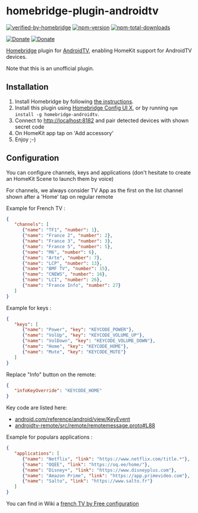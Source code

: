 # homebridge-plugin-androidtv
[![verified-by-homebridge](https://badgen.net/badge/homebridge/verified/purple)](https://github.com/homebridge/homebridge/wiki/Verified-Plugins)
[![npm-version](https://badgen.net/npm/v/homebridge-androidtv)](https://www.npmjs.com/package/homebridge-androidtv)
[![npm-total-downloads](https://badgen.net/npm/dt/homebridge-androidtv)](https://www.npmjs.com/package/homebridge-androidtv)

[![Donate](https://badgen.net/badge/paypal/donate?icon=https://simpleicons.now.sh/paypal/fff)](https://www.paypal.com/donate/?hosted_button_id=B8NGNPFGK69BY)
[![Donate](https://badgen.net/badge/buymeacoffee/donate?icon=https://simpleicons.now.sh/buymeacoffee/fff)](https://www.buymeacoffee.com/louis49github)

[Homebridge](https://homebridge.io) plugin for [AndroidTV](https://www.android.com/intl/fr_fr/tv/),
enabling HomeKit support for AndroidTV devices.

Note that this is an unofficial plugin.

## Installation
1. Install Homebridge by following
   [the instructions](https://github.com/homebridge/homebridge/wiki).
2. Install this plugin using [Homebridge Config UI X](https://github.com/oznu/homebridge-config-ui-x), or by running `npm install -g homebridge-androidtv`.
3. Connect to [http://localhost:8182](http://localhost:8182) and pair detected devices with shown secret code
4. On HomeKit app tap on 'Add accessory'
5. Enjoy ;-) 

## Configuration
You can configure channels, keys and applications (don't hesitate to create an HomeKit Scene to launch them by voice)

For channels, we always consider TV App as the first on the list channel shown after a 'Home' tap on regular remote

Example for French TV :

```json
{
   "channels": [
      {"name": "TF1", "number": 1}, 
      {"name": "France 2", "number": 2}, 
      {"name": "France 3", "number": 3}, 
      {"name": "France 5", "number": 5}, 
      {"name": "M6", "number": 6}, 
      {"name": "Arte", "number": 7}, 
      {"name": "LCP", "number": 13}, 
      {"name": "BMF TV", "number": 15},
      {"name": "CNEWS", "number": 16}, 
      {"name": "LCI", "number": 26}, 
      {"name": "France Info", "number": 27}
   ]
}
```

Example for keys : 


```json
{
   "keys": [
      {"name": "Power", "key": "KEYCODE_POWER"},
      {"name": "VolUp", "key": "KEYCODE_VOLUME_UP"},
      {"name": "VolDown", "key": "KEYCODE_VOLUME_DOWN"},
      {"name": "Home", "key": "KEYCODE_HOME"},
      {"name": "Mute", "key": "KEYCODE_MUTE"}
   ]
}
```

Replace "Info" button on the remote:

```json
{
   "infoKeyOverride": "KEYCODE_HOME"
}
```

Key code are listed here:
* [android.com/reference/android/view/KeyEvent](https://developer.android.com/reference/android/view/KeyEvent?hl=fr)
* [androidtv-remote/src/remote/remotemessage.proto#L88](https://github.com/louis49/androidtv-remote/blob/6ff7a73f2db53da4129c809cde9c616b9babde72/src/remote/remotemessage.proto#L88)


Example for populars applications : 
```json
{
   "applications": [
      {"name": "Netflix", "link": "https://www.netflix.com/title.*"},
      {"name": "OQEE", "link": "https://oq.ee/home/"},
      {"name": "Disney+", "link": "https://www.disneyplus.com"},
      {"name": "Amazon Prime", "link": "https://app.primevideo.com"},
      {"name": "Salto", "link": "https://www.salto.fr"}
   ]
}
```

You can find in Wiki a [french TV by Free configuration](https://github.com/louis49/homebridge-plugin-androidtv/wiki/French-TV-by-Free-(OQEE)-configuration)
